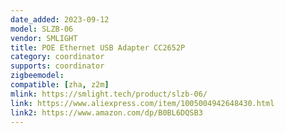 ```yaml
---
date_added: 2023-09-12
model: SLZB-06
vendor: SMLIGHT
title: POE Ethernet USB Adapter CC2652P
category: coordinator
supports: coordinator
zigbeemodel:
compatible: [zha, z2m]
mlink: https://smlight.tech/product/slzb-06/
link: https://www.aliexpress.com/item/1005004942648430.html
link2: https://www.amazon.com/dp/B0BL6DQSB3
---
```



